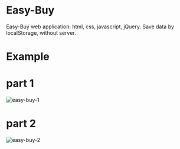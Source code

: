 # Easy-Buy
Easy-Buy web application: html, css, javascript, jQuery. Save data by localStorage, without server.

# Example
# part 1
![easy-buy-1](https://user-images.githubusercontent.com/64954264/87252791-9bfa0a80-c47e-11ea-9a61-297fa44ba093.gif)

# part 2
![easy-buy-2](https://user-images.githubusercontent.com/64954264/87252675-a8ca2e80-c47d-11ea-9369-ccac0bc4e106.gif)

